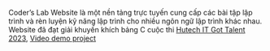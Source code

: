 Coder’s Lab Website là một nền tảng trực tuyến cung cấp các bài tập lập trình và rèn luyện kỹ năng lập trình cho nhiều ngôn ngữ lập trình khác nhau.
Website đã đạt giải khuyến khích bảng C cuộc thi [Hutech IT Got Talent 2023](https://itgottalent.hutech.edu.vn/), [Video demo project](https://www.youtube.com/watch?v=nu5YdpGUPC8&t=223s)
